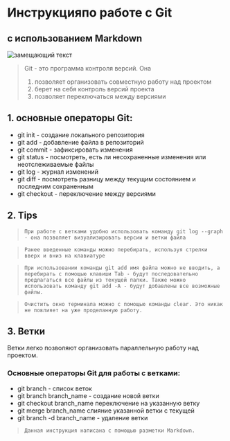 # Инструкцияпо работе с Git
## с использованием Markdown
![замещающий текст](Gitlogo.png)
> Git - это программа контроля версий. Она
> 1. позволяет организовать совместную работу над проектом
> 2. берет на себя контроль версий проекта
> 3. позволяет переключаться между версиями

## 1. основные операторы Git:

- git init - создание локального репозитория
- git add - добавление файла в репозиторий
- git commit - зафиксировать изменения
- git status - посмотреть, есть ли несохраненные изменения или неотслеживаемые файлы
- git log - журнал изменений
- git diff - посмотреть разницу между текущим состоянием и последним сохраненным
- git checkout - переключение между версиями

## 2. Tips


>     При работе с ветками удобно использовать команду git log --graph - она позволяет визуализировать версии и ветки файла

>     Ранее введенные команды можно перебирать, используя стрелки вверх и вниз на клавиатуре


>     При использовании команды git add имя файла можно не вводить, а перебирать с помощью клавиши Tab - будут последовательно предлагаться все файлы из текущей папки. Также можно использовать команду git add -A - будут добавлены все возможные файлы.

>     Очистить окно терминала можно с помощью команды clear. Это никак не повлияет на уже проделанную работу.


## 3. Ветки

Ветки легко позволяют организовать параллельную работу над проектом.
### Основные операторы Git для работы с ветками:
- git branch - список веток
- git branch branch_name - создание новой ветки
- git checkout branch_name переключение на указанную ветку
- git merge branch_name слияние указанной ветки с текущей
- git branch -d branch_name - удаление ветки

>     Данная инструкция написана с помощью разметки Markdown.
